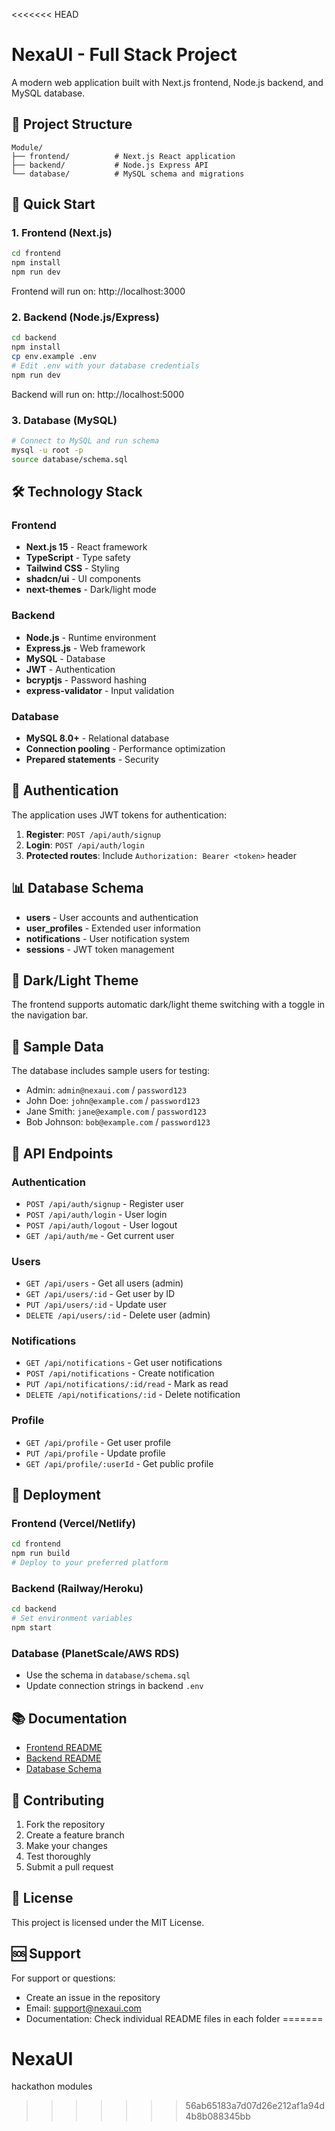 <<<<<<< HEAD
# NexaUI - Full Stack Project

A modern web application built with Next.js frontend, Node.js backend, and MySQL database.

## 📁 Project Structure

```
Module/
├── frontend/          # Next.js React application
├── backend/           # Node.js Express API
└── database/          # MySQL schema and migrations
```

## 🚀 Quick Start

### 1. Frontend (Next.js)
```bash
cd frontend
npm install
npm run dev
```
Frontend will run on: http://localhost:3000

### 2. Backend (Node.js/Express)
```bash
cd backend
npm install
cp env.example .env
# Edit .env with your database credentials
npm run dev
```
Backend will run on: http://localhost:5000

### 3. Database (MySQL)
```bash
# Connect to MySQL and run schema
mysql -u root -p
source database/schema.sql
```

## 🛠️ Technology Stack

### Frontend
- **Next.js 15** - React framework
- **TypeScript** - Type safety
- **Tailwind CSS** - Styling
- **shadcn/ui** - UI components
- **next-themes** - Dark/light mode

### Backend
- **Node.js** - Runtime environment
- **Express.js** - Web framework
- **MySQL** - Database
- **JWT** - Authentication
- **bcryptjs** - Password hashing
- **express-validator** - Input validation

### Database
- **MySQL 8.0+** - Relational database
- **Connection pooling** - Performance optimization
- **Prepared statements** - Security

## 🔐 Authentication

The application uses JWT tokens for authentication:

1. **Register**: `POST /api/auth/signup`
2. **Login**: `POST /api/auth/login`
3. **Protected routes**: Include `Authorization: Bearer <token>` header

## 📊 Database Schema

- **users** - User accounts and authentication
- **user_profiles** - Extended user information
- **notifications** - User notification system
- **sessions** - JWT token management

## 🌙 Dark/Light Theme

The frontend supports automatic dark/light theme switching with a toggle in the navigation bar.

## 📝 Sample Data

The database includes sample users for testing:
- Admin: `admin@nexaui.com` / `password123`
- John Doe: `john@example.com` / `password123`
- Jane Smith: `jane@example.com` / `password123`
- Bob Johnson: `bob@example.com` / `password123`

## 🔌 API Endpoints

### Authentication
- `POST /api/auth/signup` - Register user
- `POST /api/auth/login` - User login
- `POST /api/auth/logout` - User logout
- `GET /api/auth/me` - Get current user

### Users
- `GET /api/users` - Get all users (admin)
- `GET /api/users/:id` - Get user by ID
- `PUT /api/users/:id` - Update user
- `DELETE /api/users/:id` - Delete user (admin)

### Notifications
- `GET /api/notifications` - Get user notifications
- `POST /api/notifications` - Create notification
- `PUT /api/notifications/:id/read` - Mark as read
- `DELETE /api/notifications/:id` - Delete notification

### Profile
- `GET /api/profile` - Get user profile
- `PUT /api/profile` - Update profile
- `GET /api/profile/:userId` - Get public profile

## 🚀 Deployment

### Frontend (Vercel/Netlify)
```bash
cd frontend
npm run build
# Deploy to your preferred platform
```

### Backend (Railway/Heroku)
```bash
cd backend
# Set environment variables
npm start
```

### Database (PlanetScale/AWS RDS)
- Use the schema in `database/schema.sql`
- Update connection strings in backend `.env`

## 📚 Documentation

- [Frontend README](frontend/README.md)
- [Backend README](backend/README.md)
- [Database Schema](database/schema.sql)

## 🤝 Contributing

1. Fork the repository
2. Create a feature branch
3. Make your changes
4. Test thoroughly
5. Submit a pull request

## 📄 License

This project is licensed under the MIT License.

## 🆘 Support

For support or questions:
- Create an issue in the repository
- Email: support@nexaui.com
- Documentation: Check individual README files in each folder 
=======
# NexaUI
hackathon modules
>>>>>>> 56ab65183a7d07d26e212af1a94d4b8b088345bb
